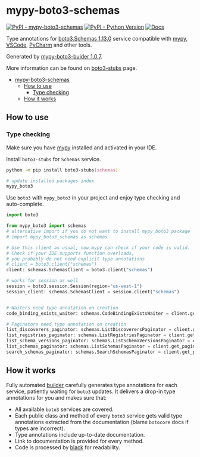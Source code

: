 # mypy-boto3-schemas

[![PyPI - mypy-boto3-schemas](https://img.shields.io/pypi/v/mypy-boto3-schemas.svg?color=blue)](https://pypi.org/project/mypy-boto3-schemas)
[![PyPI - Python Version](https://img.shields.io/pypi/pyversions/mypy-boto3-schemas.svg?color=blue)](https://pypi.org/project/mypy-boto3-schemas)
[![Docs](https://img.shields.io/readthedocs/mypy-boto3-builder.svg?color=blue)](https://mypy-boto3-builder.readthedocs.io/)

Type annotations for
[boto3.Schemas 1.13.0](https://boto3.amazonaws.com/v1/documentation/api/1.13.0/reference/services/schemas.html#Schemas) service
compatible with [mypy](https://github.com/python/mypy), [VSCode](https://code.visualstudio.com/),
[PyCharm](https://www.jetbrains.com/pycharm/) and other tools.

Generated by [mypy-boto3-buider 1.0.7](https://github.com/vemel/mypy_boto3_builder).

More information can be found on [boto3-stubs](https://pypi.org/project/boto3-stubs/) page.

- [mypy-boto3-schemas](#mypy-boto3-schemas)
  - [How to use](#how-to-use)
    - [Type checking](#type-checking)
  - [How it works](#how-it-works)

## How to use

### Type checking

Make sure you have [mypy](https://github.com/python/mypy) installed and activated in your IDE.

Install `boto3-stubs` for `Schemas` service.

```bash
python -m pip install boto3-stubs[schemas]

# update installed packages index
mypy_boto3
```

Use `boto3` with `mypy_boto3` in your project and enjoy type checking and auto-complete.

```python
import boto3

from mypy_boto3 import schemas
# alternative import if you do not want to install mypy_boto3 package
# import mypy_boto3_schemas as schemas

# Use this client as usual, now mypy can check if your code is valid.
# Check if your IDE supports function overloads,
# you probably do not need explicit type annotations
# client = boto3.client("schemas")
client: schemas.SchemasClient = boto3.client("schemas")

# works for session as well
session = boto3.session.Session(region="us-west-1")
session_client: schemas.SchemasClient = session.client("schemas")


# Waiters need type annotation on creation
code_binding_exists_waiter: schemas.CodeBindingExistsWaiter = client.get_waiter("code_binding_exists")

# Paginators need type annotation on creation
list_discoverers_paginator: schemas.ListDiscoverersPaginator = client.get_paginator("list_discoverers")
list_registries_paginator: schemas.ListRegistriesPaginator = client.get_paginator("list_registries")
list_schema_versions_paginator: schemas.ListSchemaVersionsPaginator = client.get_paginator("list_schema_versions")
list_schemas_paginator: schemas.ListSchemasPaginator = client.get_paginator("list_schemas")
search_schemas_paginator: schemas.SearchSchemasPaginator = client.get_paginator("search_schemas")
```

## How it works

Fully automated [builder](https://github.com/vemel/mypy_boto3_builder) carefully generates
type annotations for each service, patiently waiting for `boto3` updates. It delivers
a drop-in type annotations for you and makes sure that:

- All available `boto3` services are covered.
- Each public class and method of every `boto3` service gets valid type annotations
  extracted from the documentation (blame `botocore` docs if types are incorrect).
- Type annotations include up-to-date documentation.
- Link to documentation is provided for every method.
- Code is processed by [black](https://github.com/psf/black) for readability.